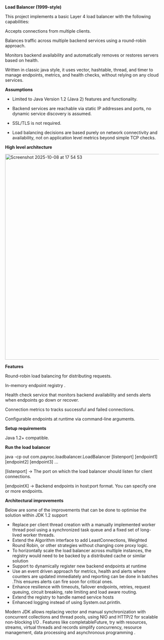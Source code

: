 ******Load Balancer (1999-style)******

This project implements a basic Layer 4 load balancer with the following capabilities:

Accepts connections from multiple clients.

Balances traffic across multiple backend services using a round-robin approach.

Monitors backend availability and automatically removes or restores servers based on health.

Written in classic java style, it uses vector, hashtable, thread, and timer to manage endpoints, metrics, and health
checks, without relying on any cloud services.

****Assumptions****

- Limited to Java Version 1.2 (Java 2) features and functionality.

- Backend services are reachable via static IP addresses and ports, no dynamic service discovery is assumed.

- SSL/TLS is not required.

- Load balancing decisions are based purely on network connectivity and availability, not on application level metrics beyond simple TCP checks.

****High level architecture****

<img width="850" height="675" alt="Screenshot 2025-10-08 at 17 54 53" src="https://github.com/user-attachments/assets/c8e5d40a-dda3-4b04-bcb1-c73df4b9b872" />

****Features****

Round-robin load balancing for distributing requests.

In-memory endpoint registry .

Health check service that monitors backend availability and sends alerts when endpoints go down or recover.

Connection metrics to tracks successful and failed connections.

Configurable endpoints at runtime via command-line arguments.

****Setup requirements****

Java 1.2+ compatible.

****Run the load balancer****

java -cp out com.payroc.loadbalancer.LoadBalancer [listenport] [endpoint1] [endpoint2] [endpoint3] ...

[listenport] → The port on which the load balancer should listen for client connections.

[endpointX] → Backend endpoints in host:port format. You can specify one or more endpoints.

****Architectural improvements****

Below are some of the improvements that can be done to optimise the solution within JDK 1.2 support

- Replace per client thread creation with a manually implemented worker thread pool using a synchronized task queue and
  a fixed set of long-lived worker threads.
- Extend the Algorithm interface to add LeastConnections, Weighted Round Robin, or other strategies without changing
  core proxy logic.
- To horizontally scale the load balancer across multiple instances, the registry would need to be backed by a distributed cache or similar solution
- Support to dynamically register new backend endpoints at runtime
- Use an event driven approach for metrics, health and alerts where counters are updated immediately and reporting can
  be done in batches .This ensures alerts can fire soon for critical ones.
- Enhance resilience with timeouts, failover endpoints, retries, request queuing, circuit breaking, rate limiting and
  load aware routing.
- Extend the registry to handle named service hosts
- Enhanced logging instead of using System.out.println.

Modern JDK allows replacing vector and manual synchronization with concurrent collections and thread pools, using NIO and HTTP/2 for scalable non-blocking I/O . Features like  completableFuture, try with resources, streams, virtual threads and records simplify concurrency, resource management, data processing and asynchronous programming .


